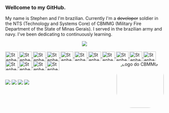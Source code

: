 ### Wellcome to my GitHub.

My name is Stephen and I'm brazilian. Currently I'm a <del>developer</del> soldier in the NTS (Technology and Systems Core) of CBMMG (Military Fire Department of the State of Minas Gerais). I served in the brazilian army and navy. I've been dedicating to continuously learning.

<div align="center">
  <a href="https://github.com/stephenroque">
<!--   <img height="180em" src="https://github-readme-stats.vercel.app/api?username=stephenroque&show_icons=true&theme=darcula&include_all_commits=true&count_private=true"/>
  <img height="180em" src="https://github-readme-stats.vercel.app/api/top-langs/?username=stephenroque&layout=compact&langs_count=7&theme=darcula"/> -->
  <img src="https://github-readme-stats.vercel.app/api/top-langs/?username=stephenroque&langs_count=10&layout=compact"/>
  </a>
</div>
<div style="display: inline_block"><br>
  <a href="https://github.com/stephenroque">
  <!--<img alt="Stephen"  style="border-radius:50px;" src="https://mundocaipira.com.br/NTS.png">-->
  <img align="center" alt="Stephen-HTML" height="30" width="40" src="https://cdn.jsdelivr.net/gh/devicons/devicon/icons/html5/html5-original.svg">
  <img align="center" alt="Stephen-CSS" height="30" width="40" src="https://cdn.jsdelivr.net/gh/devicons/devicon/icons/css3/css3-original.svg">
  <img align="center" alt="Stephen-PHP" height="30" width="40" src="https://cdn.jsdelivr.net/gh/devicons/devicon/icons/php/php-original.svg">
  <img align="center" alt="Stephen-Laravel" height="30" width="40" src="https://cdn.jsdelivr.net/gh/devicons/devicon/icons/laravel/laravel-original.svg">
  <img align="center" alt="Stephen-JS" height="30" width="40" src="https://cdn.jsdelivr.net/gh/devicons/devicon/icons/javascript/javascript-original.svg">
  <img align="center" alt="Stephen-PY" height="30" width="40" src="https://cdn.jsdelivr.net/gh/devicons/devicon/icons/python/python-original.svg">
  <img align="center" alt="Stephen-MS" height="30" width="40" src="https://cdn.jsdelivr.net/gh/devicons/devicon/icons/mysql/mysql-original.svg">
  <img align="center" alt="Stephen-GIT" height="30" width="40" src="https://cdn.jsdelivr.net/gh/devicons/devicon/icons/git/git-original.svg">
  <img align="center" alt="Stephen-Docker" height="30" width="40" src="https://cdn.jsdelivr.net/gh/devicons/devicon/icons/docker/docker-original.svg">
  <img align="center" alt="Stephen-VSCode" height="30" width="40" src="https://cdn.jsdelivr.net/gh/devicons/devicon/icons/vscode/vscode-original.svg">
  <img align="center" alt="Stephen-PStorm" height="30" width="40" src="https://cdn.jsdelivr.net/gh/devicons/devicon/icons/phpstorm/phpstorm-original.svg">
  <img align="center" alt="Stephen-AStudio" height="30" width="40" src="https://cdn.jsdelivr.net/gh/devicons/devicon/icons/androidstudio/androidstudio-original.svg">
  <img align="center" alt="Stephen-Kotlin" height="30" width="40" src="https://cdn.jsdelivr.net/gh/devicons/devicon/icons/kotlin/kotlin-original.svg">
  <img align="center" alt="Stephen-Java" height="30" width="40" src="https://cdn.jsdelivr.net/gh/devicons/devicon/icons/java/java-original.svg">
  <img align="center" alt="Stephen-GIMP" height="30" width="40" src="https://cdn.jsdelivr.net/gh/devicons/devicon/icons/gimp/gimp-original.svg">
  </a>
  <a href="https://github.com/stephenroque">
  <img align="right" alt="Logo do CBMMG" height="150" style="border-radius:50px;" src="https://www.bombeiros.mg.gov.br/images/logo.png">
  </a>
</div>

##

<div> 
  <a href="https://www.linkedin.com/in/stephenroque/" target="_blank"><img src="https://img.shields.io/badge/-LinkedIn-%230077B5?style=for-the-badge&logo=linkedin&logoColor=white" target="_blank"></a> 
  <a href="https://instagram.com/stephen.roque" target="_blank"><img src="https://img.shields.io/badge/-Instagram-%23E4405F?style=for-the-badge&logo=instagram&logoColor=white" target="_blank"></a>
 	<a href="https://www.twitch.tv/stephenroque" target="_blank"><img src="https://img.shields.io/badge/Twitch-9146FF?style=for-the-badge&logo=twitch&logoColor=white" target="_blank"></a>
  <a href = "mailto:stephen.roque@gmail.com"><img src="https://img.shields.io/badge/-Gmail-%23333?style=for-the-badge&logo=gmail&logoColor=white" target="_blank"></a>
</div>

